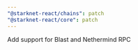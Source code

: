 ```yaml
---
"@starknet-react/chains": patch
"@starknet-react/core": patch
---
```


Add support for Blast and Nethermind RPC
